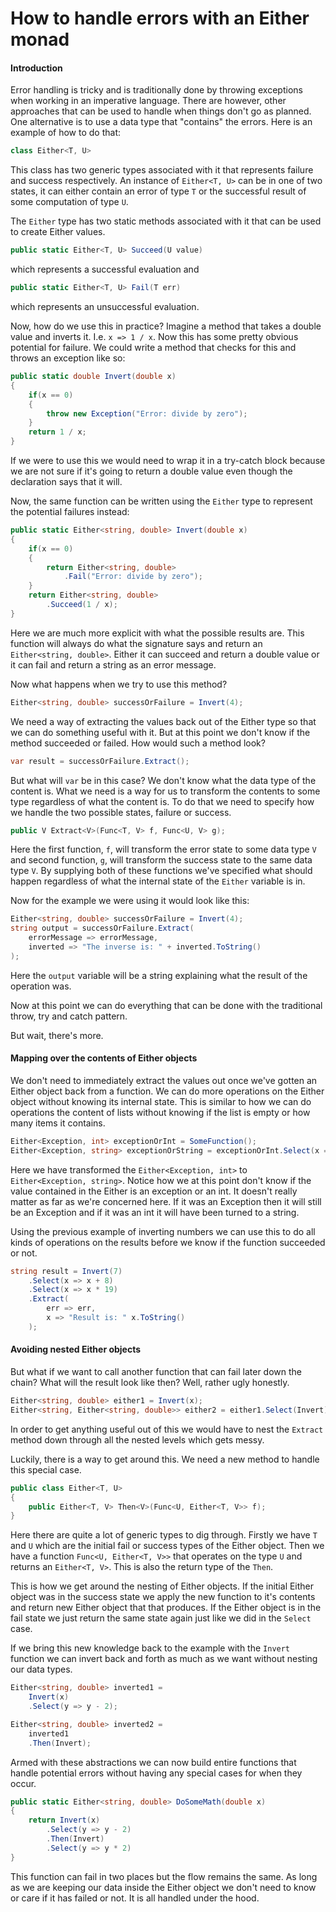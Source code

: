 # How to handle errors with an Either monad
#### Introduction
Error handling is tricky and is traditionally done by throwing exceptions when working in an imperative language. There are however, other approaches that can be used to handle when things don't go as planned. One alternative is to use a data type that "contains" the errors. Here is an example of how to do that:

```csharp
class Either<T, U>
```

This class has two generic types associated with it that represents failure and success respectively. An instance of `Either<T, U>` can be in one of two states, it can either contain an error of type `T` or the successful result of some computation of type `U`.

The `Either` type has two static methods associated with it that can be used to create Either values.
```csharp
public static Either<T, U> Succeed(U value)
```
which represents a successful evaluation and
```csharp
public static Either<T, U> Fail(T err)
```
which represents an unsuccessful evaluation.

Now, how do we use this in practice? Imagine a method that takes a double value and inverts it. I.e. `x => 1 / x`. Now this has some pretty obvious potential for failure. We could write a method that checks for this and throws an exception like so:
```csharp
public static double Invert(double x)
{
    if(x == 0)
    {
        throw new Exception("Error: divide by zero");
    }
    return 1 / x;
}
```
If we were to use this we would need to wrap it in a try-catch block because we are not sure if it's going to return a double value even though the declaration says that it will.

Now, the same function can be written using the `Either` type to represent the potential failures instead:
```csharp
public static Either<string, double> Invert(double x)
{
    if(x == 0)
    {
        return Either<string, double>
            .Fail("Error: divide by zero");
    }
    return Either<string, double>
        .Succeed(1 / x);
}
```

Here we are much more explicit with what the possible results are. This function will always do what the signature says and return an `Either<string, double>`. Either it can succeed and return a double value or it can fail and return a string as an error message.

Now what happens when we try to use this method?

```csharp
Either<string, double> successOrFailure = Invert(4);
```
We need a way of extracting the values back out of the Either type so that we can do something useful with it. But at this point we don't know if the method succeeded or failed. How would such a method look?
```csharp
var result = successOrFailure.Extract();
```
But what will `var` be in this case? We don't know what the data type of the content is. What we need is a way for us to transform the contents to some type regardless of what the content is. To do that we need to specify how we handle the two possible states, failure or success.
```csharp
public V Extract<V>(Func<T, V> f, Func<U, V> g);
```
Here the first function, `f`, will transform the error state to some data type `V` and second function, `g`, will transform the success state to the same data type `V`. By supplying both of these functions we've specified what should happen regardless of what the internal state of the `Either` variable is in.

Now for the example we were using it would look like this:
```csharp
Either<string, double> successOrFailure = Invert(4);
string output = successOrFailure.Extract(
    errorMessage => errorMessage,
    inverted => "The inverse is: " + inverted.ToString()
);
```
Here the `output` variable will be a string explaining what the result of the operation was.

Now at this point we can do everything that can be done with the traditional throw, try and catch pattern.

But wait, there's more.

#### Mapping over the contents of Either objects

We don't need to immediately extract the values out once we've gotten an Either object back from a function. We can do more operations on the Either object without knowing its internal state. This is similar to how we can do operations the content of lists without knowing if the list is empty or how many items it contains.
```csharp
Either<Exception, int> exceptionOrInt = SomeFunction();
Either<Exception, string> exceptionOrString = exceptionOrInt.Select(x => x.ToString());
```
Here we have transformed the `Either<Exception, int>` to `Either<Exception, string>`. Notice how we at this point don't know if the value contained in the Either is an exception or an int. It doesn't really matter as far as we're concerned here. If it was an Exception then it will still be an Exception and if it was an int it will have been turned to a string.

Using the previous example of inverting numbers we can use this to do all kinds of operations on the results before we know if the function succeeded or not.
```csharp
string result = Invert(7)
    .Select(x => x + 8)
    .Select(x => x * 19)
    .Extract(
        err => err,
        x => "Result is: " x.ToString()
    );
```
#### Avoiding nested Either objects
But what if we want to call another function that can fail later down the chain? What will the result look like then? Well, rather ugly honestly.
```csharp
Either<string, double> either1 = Invert(x);
Either<string, Either<string, double>> either2 = either1.Select(Invert);
```
In order to get anything useful out of this we would have to nest the `Extract` method down through all the nested levels which gets messy.

Luckily, there is a way to get around this. We need a new method to handle this special case.
```csharp
public class Either<T, U>
{
    public Either<T, V> Then<V>(Func<U, Either<T, V>> f);
}
```
Here there are quite a lot of generic types to dig through. Firstly we have `T` and `U` which are the initial fail or success types of the Either object. Then we have a function `Func<U, Either<T, V>>` that operates on the type `U` and returns an `Either<T, V>`. This is also the return type of the `Then`.

This is how we get around the nesting of Either objects. If the initial Either object was in the success state we apply the new function to it's contents and return new Either object that that produces. If the Either object is in the fail state we just return the same state again just like we did in the `Select` case.

If we bring this new knowledge back to the example with the `Invert` function we can invert back and forth as much as we want without nesting our data types.

```csharp
Either<string, double> inverted1 =
    Invert(x)
    .Select(y => y - 2);

Either<string, double> inverted2 =
    inverted1
    .Then(Invert);
```

Armed with these abstractions we can now build entire functions that handle potential errors without having any special cases for when they occur.
```csharp
public static Either<string, double> DoSomeMath(double x)
{
    return Invert(x)
        .Select(y => y - 2)
        .Then(Invert)
        .Select(y => y * 2)
}
```
This function can fail in two places but the flow remains the same. As long as we are keeping our data inside the Either object we don't need to know or care if it has failed or not. It is all handled under the hood.
